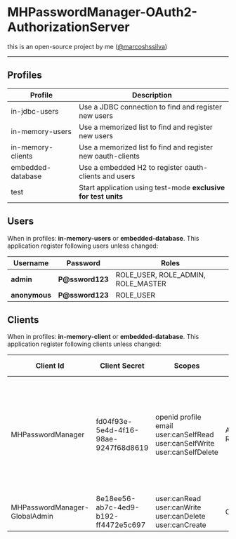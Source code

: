 # MHPasswordManager-OAuth2-AuthorizationServer
this is an open-source project by me ([@marcoshssilva](https://github.com/marcoshssilva))

---

## Profiles

| Profile           | Description                                                    |
|-------------------|----------------------------------------------------------------|
| in-jdbc-users     | Use a JDBC connection to find and register new users           |
| in-memory-users   | Use a memorized list to find and register new users            |
| in-memory-clients | Use a memorized list fo find and register new oauth-clients    |
| embedded-database | Use a embedded H2 to register oauth-clients and users          |
| test              | Start application using test-mode **exclusive for test units** |

## Users

When in profiles: **in-memory-users** or **embedded-database**.
This application register following users unless changed:

| Username      | Password        | Roles                              |
|---------------|-----------------|------------------------------------|
| **admin**     | **P@ssword123** | ROLE_USER, ROLE_ADMIN, ROLE_MASTER |
| **anonymous** | **P@ssword123** | ROLE_USER                          |

## Clients

When in profiles: **in-memory-client** or **embedded-database**.
This application register following clients unless changed:

| Client Id                     | Client Secret                        | Scopes                                                                     | Authorization Grant_Types        | TokenSettings                                                                                     | ClientSettings                                             | Redirect URIs                                                                                                                                                                                                                                                                                                                                                        |
|-------------------------------|--------------------------------------|----------------------------------------------------------------------------|----------------------------------|---------------------------------------------------------------------------------------------------|------------------------------------------------------------|----------------------------------------------------------------------------------------------------------------------------------------------------------------------------------------------------------------------------------------------------------------------------------------------------------------------------------------------------------------------|
| MHPasswordManager             | fd04f93e-5e4d-4f16-98ae-9247f68d8619 | openid profile email user:canSelfRead user:canSelfWrite user:canSelfDelete | AUTHORIZATION_CODE REFRESH_TOKEN | ACCESS_TOKEN_TIME_TO_LIVE=15Minutes REUSE_REFRESH_TOKENS=False REFRESH_TOKEN_TIME_TO_LIVE=24Hours | REQUIRE_AUTHORIZATION_CONSENT=True REQUIRE_PROOF_KEY=False | https://oidcdebugger.com/debug  https://oauth.pstmn.io/v1/callback  http://127.0.0.1:8100/authorize  http://127.0.0.1:12050/users/swagger-ui/redirect  http://127.0.0.1:12050/passwords/swagger-ui/redirect  http://127.0.0.1:12050/emails/swagger-ui/redirect  http://127.0.0.1:12050/documents/swagger-ui/redirect  http://127.0.0.1:12050/log/swagger-ui/redirect |
| MHPasswordManager-GlobalAdmin | 8e18ee56-ab7c-4ed9-b192-ff4472e5c697 | user:canRead user:canWrite user:canDelete user:canCreate                   | CLIENT_CREDENTIALS               | ACCESS_TOKEN_TIME_TO_LIVE=3Minutes                                                                | none                                                       |